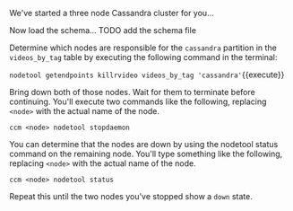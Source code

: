 We've started a three node Cassandra cluster for you...

Now load the schema...
TODO add the schema file

Determine which nodes are responsible for the `cassandra` partition in the `videos_by_tag` table by executing the following command in the terminal:

`nodetool getendpoints killrvideo videos_by_tag 'cassandra'`{{execute}}

Bring down both of those nodes. Wait for them to terminate before continuing. You'll execute two commands like the following, replacing `<node>` with the actual name of the node.

`ccm <node> nodetool stopdaemon`

You can determine that the nodes are down by using the nodetool status command on the remaining node. You'll type something like the following, replacing `<node>` with the actual name of the node. 

`ccm <node> nodetool status`

Repeat this until the two nodes you've stopped show a `down` state.

